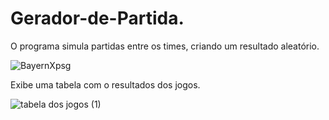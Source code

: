 # Gerador-de-Partida.

O programa simula partidas entre os times, criando um resultado aleatório.

![BayernXpsg](https://user-images.githubusercontent.com/99137194/182247857-50ce9a37-6d6a-4e00-9928-855c0980c4f4.png)

Exibe uma tabela com o resultados dos jogos.

![tabela dos jogos (1)](https://user-images.githubusercontent.com/99137194/184550621-c056a91c-bccb-4cf9-a73a-0d76ec12db86.png)

